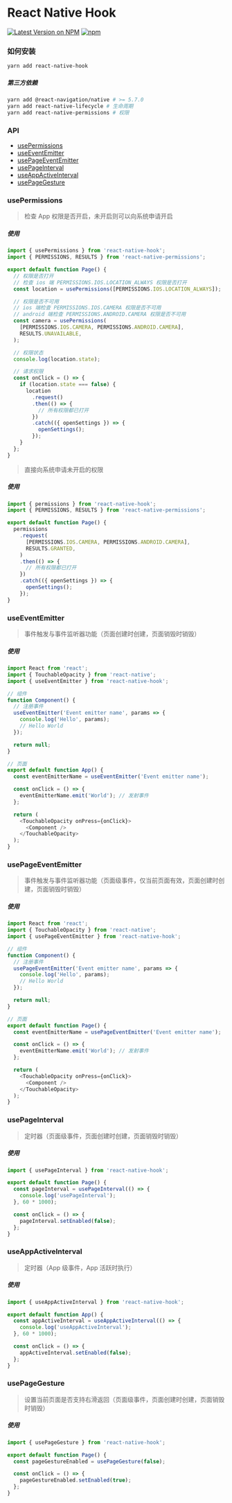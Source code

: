 # React Native Hook

[![Latest Version on NPM](https://img.shields.io/npm/v/react-native-hook.svg?style=flat-square)](https://npmjs.com/package/react-native-hook)
[![npm](https://img.shields.io/npm/dt/react-native-hook.svg?style=flat-square)](https://www.npmjs.com/package/react-native-hook)

### 如何安装

```sh
yarn add react-native-hook
```

##### 第三方依赖

```sh
yarn add @react-navigation/native # >= 5.7.0
yarn add react-native-lifecycle # 生命周期
yarn add react-native-permissions # 权限
```

### API

- [usePermissions](https://github.com/Chooin/react-native-hook#usepermissions)
- [useEventEmitter](https://github.com/Chooin/react-native-hook#useeventemitter)
- [usePageEventEmitter](https://github.com/Chooin/react-native-hook#usepageeventemitter)
- [usePageInterval](https://github.com/Chooin/react-native-hook#usepageinterval)
- [useAppActiveInterval](https://github.com/Chooin/react-native-hook#useappactiveinterval)
- [usePageGesture](https://github.com/Chooin/react-native-hook#usepagegesture)

### usePermissions

> 检查 App 权限是否开启，未开启则可以向系统申请开启

##### 使用

```js
import { usePermissions } from 'react-native-hook';
import { PERMISSIONS, RESULTS } from 'react-native-permissions';

export default function Page() {
  // 权限是否打开
  // 检查 ios 端 PERMISSIONS.IOS.LOCATION_ALWAYS 权限是否打开
  const location = usePermissions([PERMISSIONS.IOS.LOCATION_ALWAYS]);

  // 权限是否不可用
  // ios 端检查 PERMISSIONS.IOS.CAMERA 权限是否不可用
  // android 端检查 PERMISSIONS.ANDROID.CAMERA 权限是否不可用
  const camera = usePermissions(
    [PERMISSIONS.IOS.CAMERA, PERMISSIONS.ANDROID.CAMERA],
    RESULTS.UNAVAILABLE,
  );

  // 权限状态
  console.log(location.state);

  // 请求权限
  const onClick = () => {
    if (location.state === false) {
      location
        .request()
        .then(() => {
          // 所有权限都已打开
        })
        .catch(({ openSettings }) => {
          openSettings();
        });
    }
  };
}
```

> 直接向系统申请未开启的权限

##### 使用

```js
import { permissions } from 'react-native-hook';
import { PERMISSIONS, RESULTS } from 'react-native-permissions';

export default function Page() {
  permissions
    .request(
      [PERMISSIONS.IOS.CAMERA, PERMISSIONS.ANDROID.CAMERA],
      RESULTS.GRANTED,
    )
    .then(() => {
      // 所有权限都已打开
    })
    .catch(({ openSettings }) => {
      openSettings();
    });
}
```

### useEventEmitter

> 事件触发与事件监听器功能（页面创建时创建，页面销毁时销毁）

##### 使用

```js
import React from 'react';
import { TouchableOpacity } from 'react-native';
import { useEventEmitter } from 'react-native-hook';

// 组件
function Component() {
  // 注册事件
  useEventEmitter('Event emitter name', params => {
    console.log('Hello', params);
    // Hello World
  });

  return null;
}

// 页面
export default function App() {
  const eventEmitterName = useEventEmitter('Event emitter name');

  const onClick = () => {
    eventEmitterName.emit('World'); // 发射事件
  };

  return (
    <TouchableOpacity onPress={onClick}>
      <Component />
    </TouchableOpacity>
  );
}
```

### usePageEventEmitter

> 事件触发与事件监听器功能（页面级事件，仅当前页面有效，页面创建时创建，页面销毁时销毁）

##### 使用

```js
import React from 'react';
import { TouchableOpacity } from 'react-native';
import { usePageEventEmitter } from 'react-native-hook';

// 组件
function Component() {
  // 注册事件
  usePageEventEmitter('Event emitter name', params => {
    console.log('Hello', params);
    // Hello World
  });

  return null;
}

// 页面
export default function Page() {
  const eventEmitterName = usePageEventEmitter('Event emitter name');

  const onClick = () => {
    eventEmitterName.emit('World'); // 发射事件
  };

  return (
    <TouchableOpacity onPress={onClick}>
      <Component />
    </TouchableOpacity>
  );
}
```

### usePageInterval

> 定时器（页面级事件，页面创建时创建，页面销毁时销毁）

##### 使用

```js
import { usePageInterval } from 'react-native-hook';

export default function Page() {
  const pageInterval = usePageInterval(() => {
    console.log('usePageInterval');
  }, 60 * 1000);

  const onClick = () => {
    pageInterval.setEnabled(false);
  };
}
```

### useAppActiveInterval

> 定时器（App 级事件，App 活跃时执行）

##### 使用

```js
import { useAppActiveInterval } from 'react-native-hook';

export default function App() {
  const appActiveInterval = useAppActiveInterval(() => {
    console.log('useAppActiveInterval');
  }, 60 * 1000);

  const onClick = () => {
    appActiveInterval.setEnabled(false);
  };
}
```

### usePageGesture

> 设置当前页面是否支持右滑返回（页面级事件，页面创建时创建，页面销毁时销毁）

##### 使用

```js
import { usePageGesture } from 'react-native-hook';

export default function Page() {
  const pageGestureEnabled = usePageGesture(false);

  const onClick = () => {
    pageGestureEnabled.setEnabled(true);
  };
}
```
